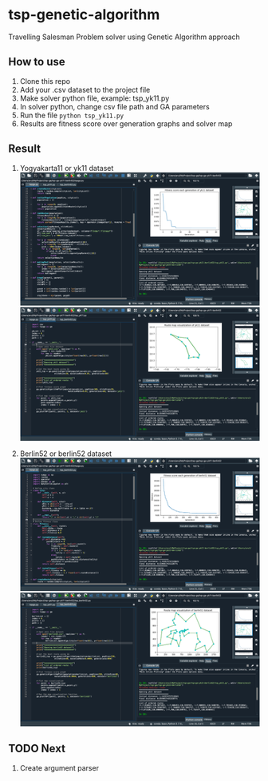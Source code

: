 # tsp-genetic-algorithm
Travelling Salesman Problem solver using Genetic Algorithm approach

## How to use

1. Clone this repo
2. Add your .csv dataset to the project file
3. Make solver python file, example: tsp_yk11.py
4. In solver python, change csv file path and GA parameters
5. Run the file ```python tsp_yk11.py```
6. Results are fitness score over generation graphs and solver map

## Result

1. Yogyakarta11 or yk11 dataset
![alt text](https://github.com/dholigum/tsp-genetic-algorithm/blob/main/result/yk11_fitness_score.png?raw=true)
![alt text](https://github.com/dholigum/tsp-genetic-algorithm/blob/main/result/yk11_map_solver.png?raw=true)

2. Berlin52 or berlin52 dataset
![alt text](https://github.com/dholigum/tsp-genetic-algorithm/blob/main/result/berlin52_fitness_scorr.png?raw=true)
![alt text](https://github.com/dholigum/tsp-genetic-algorithm/blob/main/result/berlin52_map_solve.png?raw=true)

## TODO Next

1. Create argument parser

